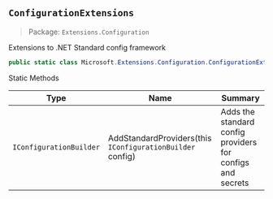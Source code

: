 ## `ConfigurationExtensions`

> Package: `Extensions.Configuration`

Extensions to .NET Standard config framework
```csharp
public static class Microsoft.Extensions.Configuration.ConfigurationExtensions

```

Static Methods

| Type | Name | Summary | 
| --- | --- | --- | 
| `IConfigurationBuilder` | AddStandardProviders(this `IConfigurationBuilder` config) | Adds the standard config providers for configs and secrets | 


